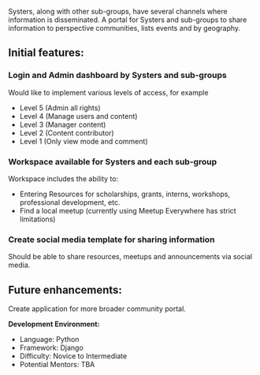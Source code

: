 Systers, along with other sub-groups, have several channels where information is disseminated. A portal for Systers and sub-groups to share information to perspective communities, lists events and by geography. 

## Initial features:

### Login and Admin dashboard by Systers and sub-groups

Would like to implement various levels of access, for example
* Level 5 (Admin all rights)
* Level 4 (Manage users and content)
* Level 3 (Manager content)
* Level 2 (Content contributor)
* Level 1 (Only view mode and comment)


### Workspace available for Systers and each sub-group

Workspace includes the ability to:
* Entering Resources for scholarships, grants, interns, workshops, professional development, etc.
* Find a local meetup (currently using Meetup Everywhere has strict limitations)

### Create social media template for sharing information

Should be able to share resources, meetups and announcements via social media.


## Future enhancements:
Create application for more broader community portal.

**Development Environment:**
* Language: Python
* Framework: Django
* Difficulty: Novice to Intermediate
* Potential Mentors: TBA